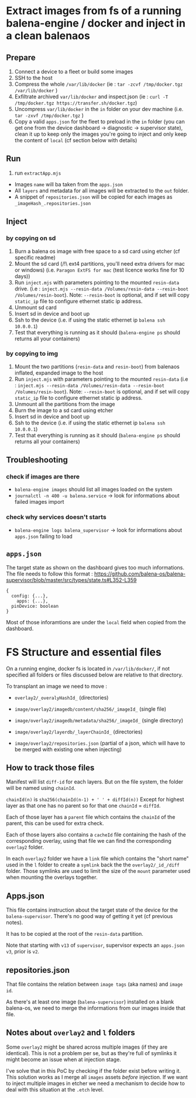 # Extract images from fs of a running balena-engine / docker and inject in a clean balenaos

## Prepare

1. Connect a device to a fleet or build some images
2. SSH to the host
3. Compress the whole `/var/lib/docker` (ie : `tar -zcvf /tmp/docker.tgz /var/lib/docker` )
4. Exfiltrate archived `var/lib/docker` and inspect.json (ie : `curl -T /tmp/docker.tgz https://transfer.sh/docker.tgz`)
5. Uncompress `var/lib/docker` in the `in` folder on your dev machine (i.e. `tar -zxvf /tmp/docker.tgz` )
6. Copy a valid `apps.json` for the fleet to preload in the `in` folder (you can get one from the device dashboard -> diagnostic -> supervisor state), clean it up to keep only the images you're going to inject and only keep the content of `local` (cf section below with details)

## Run

1. run `extractApp.mjs`

- Images `name` will ba taken from the `apps.json`
- All `layers` and metadata for all images will be extracted to the `out` folder.
- A snippet of `repositories.json` will be copied for each images as `_imageHash_.repositories.json`

## Inject

### by copying on sd

1. Burn a balena os image with free space to a sd card using etcher (cf specific readme)
2. Mount the sd card (/!\ ext4 partitions, you'll need extra drivers for mac or windows) (i.e. `Paragon ExtFS for mac` (test licence works fine for 10 days))
3. Run `inject.mjs` with parameters pointing to the mounted `resin-data` drive. (i.e : `inject.mjs --resin-data /Volumes/resin-data --resin-boot /Volumes/resin-boot`). Note: `--resin-boot` is optional, and if set will copy `static_ip` file to configure ethernet static ip address.
4. Unmount sd card
5. Insert sd in device and boot up
6. Ssh to the device (i.e. if using the static ethernet ip `balena ssh 10.0.0.1`)
7. Test that everything is running as it should (`balena-engine ps` should returns all your containers)

### by copying to img

1. Mount the two partitions (`resin-data` and `resin-boot`) from balenaos inflated, expanded image to the host
2. Run `inject.mjs` with parameters pointing to the mounted `resin-data` (i.e : `inject.mjs --resin-data /Volumes/resin-data --resin-boot /Volumes/resin-boot`). Note: `--resin-boot` is optional, and if set will copy `static_ip` file to configure ethernet static ip address.
3. Unmount all the partitions from the image
4. Burn the image to a sd card using etcher
5. Insert sd in device and boot up
6. Ssh to the device (i.e. if using the static ethernet ip `balena ssh 10.0.0.1`)
7. Test that everything is running as it should (`balena-engine ps` should returns all your containers)

## Troubleshooting

### check if images are there

- `balena-engine images` should list all images loaded on the system
- `journalctl -n 400 -u balena.service` -> look for informations about failed images import

### check why services doesn't starts

- `balena-engine logs balena_supervisor` -> look for informations about `apps.json` failing to load

## `apps.json`

The target state as shown on the dashboard gives too much informations.
The file needs to follow this format : https://github.com/balena-os/balena-supervisor/blob/master/src/types/state.ts#L352-L359

```
{
  config: {...},
	apps: {...},
  pinDevice: boolean
}
```

Most of those inforamtions are under the `local` field when copied from the dashboard.

# FS Structure and essential files

On a running engine, docker fs is located in `/var/lib/docker/`, if not specified all folders or files discussed below are relative to that directory.

To transplant an image we need to move :

- `overlay2/_overalyHashId_` (directories)
- `image/overlay2/imagedb/content/sha256/_imageId_` (single file)
- `image/overlay2/imagedb/metadata/sha256/_imageId_` (single directory)
- `image/overlay2/layerdb/_layerChainId_` (directories)

- `image/overlay2/repositories.json` (partial of a json, which will have to be merged with existing one when injecting)

## How to track those files

Manifest will list `diff-id` for each layers.
But on the file system, the folder will be named using `chainId`.

`chainId(n)` is `sha256(chainId(n-1) + ' ' + diffId(n))`
Except for highest layer as that one has no parent so for that one `chainId` = `diffId`.

Each of those layer has a `parent` file which contains the `chainId` of the parent, this can be used for extra check.

Each of those layers also contains a `cacheId` file containing the hash of the corresponding overlay, using that file we can find the corresponding `overlay2` folder.

In each `overlay2` folder we have a `link` file which contains the "short name" used in the `l` folder to create a `symlink` back the the `overlay2/_id_/diff` folder. Those symlinks are used to limit the size of the `mount` parameter used when mounting the overlays together.

## Apps.json

This file contains instruction about the target state of the device for the `balena-supervisor`.
There's no good way of getting it yet (cf previous notes).

It has to be copied at the root of the `resin-data` partition.

Note that starting with `v13` of `supervisor`, supervisor expects an `apps.json` `v3`, prior is `v2`.

## repositories.json

That file contains the relation between `image tags` (aka names) and `image id`.

As there's at least one image (`balena-supervisor`) installed on a blank balena-os, we need to merge the informations from our images inside that file.

## Notes about `overlay2` and `l` folders

Some `overlay2` might be shared across multiple images (if they are identical).
This is not a problem per se, but as they're full of symlinks it might become an issue when at injection stage.

I've solve that in this PoC by checking if the folder exist before writing it.
This solution works as I merge all `images` assets _before_ injection.
If we want to inject multiple images in etcher we need a mechanism to decide how to deal with this situation at the `.etch` level.
